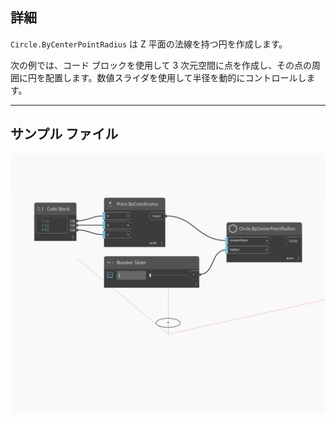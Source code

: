 ## 詳細
`Circle.ByCenterPointRadius` は Z 平面の法線を持つ円を作成します。

次の例では、コード ブロックを使用して 3 次元空間に点を作成し、その点の周囲に円を配置します。数値スライダを使用して半径を動的にコントロールします。

___
## サンプル ファイル

![ByCenterPointRadius](./Autodesk.DesignScript.Geometry.Circle.ByCenterPointRadius_img.jpg)

